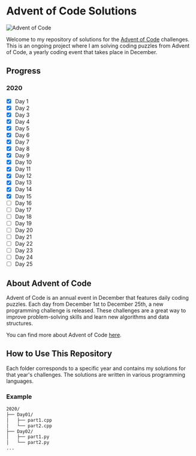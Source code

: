# Advent of Code Solutions

![Advent of Code](https://img.shields.io/badge/Advent%20of%20Code-2024-blue)

Welcome to my repository of solutions for the [Advent of Code](https://adventofcode.com/) challenges. This is an ongoing project where I am solving coding puzzles from Advent of Code, a yearly coding event that takes place in December.

## Progress

### 2020
- [x] Day 1
- [x] Day 2
- [x] Day 3
- [x] Day 4
- [x] Day 5
- [x] Day 6
- [x] Day 7
- [x] Day 8
- [x] Day 9
- [x] Day 10
- [x] Day 11
- [x] Day 12
- [x] Day 13
- [x] Day 14
- [x] Day 15
- [ ] Day 16
- [ ] Day 17
- [ ] Day 18
- [ ] Day 19
- [ ] Day 20
- [ ] Day 21
- [ ] Day 22
- [ ] Day 23
- [ ] Day 24
- [ ] Day 25

## About Advent of Code

Advent of Code is an annual event in December that features daily coding puzzles. Each day from December 1st to December 25th, a new programming challenge is released. These challenges are a great way to improve problem-solving skills and learn new algorithms and data structures.

You can find more about Advent of Code [here](https://adventofcode.com/).

## How to Use This Repository

Each folder corresponds to a specific year and contains my solutions for that year's challenges. The solutions are written in various programming languages.

### Example

```bash
2020/
├── Day01/
│   ├── part1.cpp
│   └── part2.cpp
├── Day02/
│   ├── part1.py
│   └── part2.py
...
